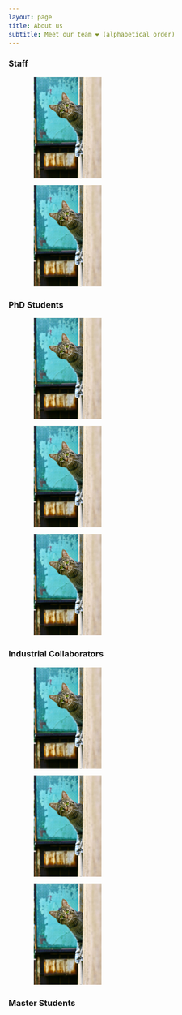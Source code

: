 ```yaml
---
layout: page
title: About us
subtitle: Meet our team ❤ (alphabetical order)
---
```


### Staff

 <div class="row">
  <div class="column" style="margin-left: 10%; margin-top: 2%">
      <img height="200px" class="center-block" src="/assets/img/profile.jpg">
  <div>
  <!-- RF <br> -->
  </div>

  </div>
  <div class="column"  style="margin-left: 10%; margin-top: 2%">
      <img height="200px" class="center-block" src="/assets/img/profile.jpg">
  <div>
  <!-- YY <br> -->
  </div>

  </div>
</div>


### PhD Students

 <div class="row">
  <div class="column"  style="margin-left: 10%; margin-top: 2%">
      <img height="200px" class="center-block" src="/assets/img/profile.jpg">
  <div>
  <!-- AK -->
  </div>
  </div>
  <div class="column"  style="margin-left: 10%; margin-top: 2%">
      <img height="200px" class="center-block" src="/assets/img/profile.jpg">
  <div>
  <!-- IL -->
  </div>
  </div>
  <div class="column"  style="margin-left: 10%; margin-top: 2%">
      <img height="200px" class="center-block" src="/assets/img/profile.jpg">
  <div>
  <!-- LS -->
  </div>

  </div>
</div>

### Industrial Collaborators

 <div class="row">
  <div class="column"  style="margin-left: 10%; margin-top: 2%">
      <img height="200px" class="center-block" src="/assets/img/profile.jpg">
  <div>
  <!-- CVN -->
  </div>
  </div>
  <div class="column"  style="margin-left: 10%; margin-top: 2%">
      <img height="200px" class="center-block" src="/assets/img/profile.jpg">
  <div>
  <!-- DP -->
  </div>
  </div>
  <div class="column"  style="margin-left: 10%; margin-top: 2%">
      <img height="200px" class="center-block" src="/assets/img/profile.jpg">
  <div>
  <!-- SS -->
  </div>

  </div>
</div>

### Master Students
